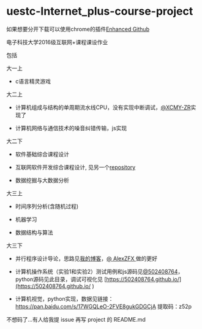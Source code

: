 # uestc-Internet_plus-course-project

如果想要分开下载可以使用chrome的插件[Enhanced Github](https://chrome.google.com/webstore/detail/anlikcnbgdeidpacdbdljnabclhahhmd)

电子科技大学2016级互联网+课程课设作业

包括

大一上

- c语言精灵游戏

大二上

- 计算机组成与结构的单周期流水线CPU，没有实现中断调试，[@XCMY-ZR](https://github.com/XCMY-ZR)实现了

- 计算机网络与通信技术的噪音纠错传输，js实现


大二下

- 软件基础综合课程设计

- 互联网软件开发综合课程设计, 见另一个[repository](https://github.com/543877815/earlywarning)

- 数据挖掘与大数据分析

大三上

- 时间序列分析(含随机过程)

- 机器学习

- 数据结构与算法


大三下

- 并行程序设计导论，思路见[我的博客](https://543877815.github.io/2019/04/25/ubuntu%E4%B8%8B%E8%BF%90%E8%A1%8CMPI/)，[@ AlexZFX ](https://github.com/AlexZFX)做的更好

- 计算机操作系统（实验1和实验2）测试用例和js源码见[@502408764](https://github.com/502408764)，python源码见此目录，调试可视化见 [https://502408764.github.io/](https://502408764.github.io/ ) 

- 计算机视觉，python实现，数据见链接：https://pan.baidu.com/s/17WGQLeO-2FVE8gukGDGCjA 提取码：z52p 


不想码了...有人给我提 issue 再写 project 的 README.md 

